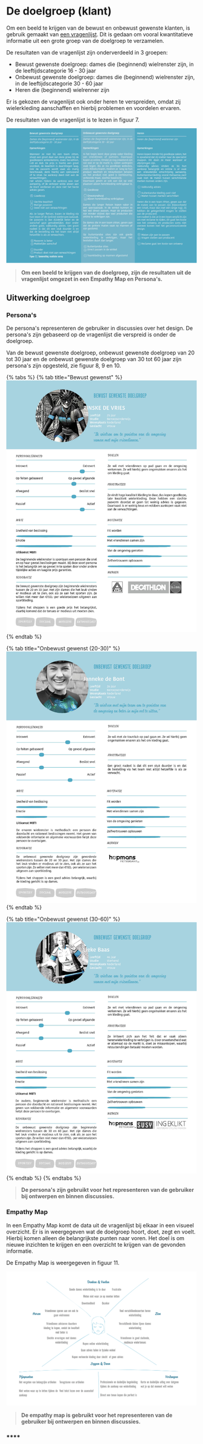 # De doelgroep \(klant\)

Om een beeld te krijgen van de bewust en onbewust gewenste klanten, is gebruik gemaakt van [een vragenlijst](https://kpmelzakkers.gitbook.io/cyclismo-product-biografie/deelvraag-1/deelvraag-5-or-hoe-kan-de-site-voor-iedere-stakeholder-gebruiksvriendelijk-zijn/subvraag-1-or-wie-zijn-de-stakeholders-en-wat-zijn-hun-wensen/vragenlijst). Dit is gedaan om vooral kwantitatieve informatie uit een grote groep van de doelgroep te verzamelen.

De resultaten van de vragenlijst zijn onderverdeeld in 3 groepen:

* Bewust gewenste doelgroep: dames die \(beginnend\) wielrenster zijn, in de leeftijdscategorie 16 - 30 jaar
* Onbewust gewenste doelgroep: dames die \(beginnend\) wielrenster zijn, in de leeftijdscategorie 30 - 60 jaar
* Heren die \(beginnend\) wielrenner zijn

Er is gekozen de vragenlijst ook onder heren te verspreiden, omdat zij wielerkleding aanschaffen en hierbij problemen en voordelen ervaren.

De resultaten van de vragenlijst is te lezen in figuur 7.

![Figuur 7 \| Resultaten vragenlijst](../.gitbook/assets/figuur4_vragenlijst.jpg)

> **Om een beeld te krijgen van de doelgroep, zijn de resultaten uit de vragenlijst omgezet in een Empathy Map en Persona's.**

## **Uitwerking doelgroep**

### Persona's

De persona's representeren de gebruiker in discussies over het design. De persona's zijn gebaseerd op de vragenlijst die verspreid is onder de doelgroep.

Van de bewust gewenste doelgroep, onbewust gewenste doelgroep van 20 tot 30 jaar en de onbewust gewenste doelgroep van 30 tot 60 jaar zijn persona's zijn opgesteld, zie figuur 8, 9 en 10.

{% tabs %}
{% tab title="Bewust gewenst" %}
![Figuur 8 \| Bewust gewenste doelgroep van 20 tot 30 jaar](../.gitbook/assets/figuur-5_persona1.jpg)
{% endtab %}

{% tab title="Onbewust gewenst \(20-30\)" %}
![Figuur 9 \| Onbewust gewenste doelgroep van20 tot 30 jaar](../.gitbook/assets/figuur7_persona3.jpg)
{% endtab %}

{% tab title="Onbewust gewenst \(30-60\)" %}
![Figuur 10 \| Onbewust gewenste doelgroep van 30 tot 60 jaar](../.gitbook/assets/figuur6_persona2.jpg)
{% endtab %}
{% endtabs %}

> **De persona's zijn gebruikt voor het representeren van de gebruiker bij ontwerpen en binnen discussies.**

### **Empathy Map**

In een Empathy Map komt de data uit de vragenlijst bij elkaar in een visueel overzicht. Er is in weergegeven wat de doelgroep hoort, doet, zegt en voelt. Hierbij komen alleen de belangrijkste punten naar voren. Het doel is om nieuwe inzichten te krijgen en een overzicht te krijgen van de gevonden informatie.

De Empathy Map is weergegeven in figuur 11.

![Figuur 11 \| Empathy Map](../.gitbook/assets/figuur8_empathymap%20%281%29.jpg)

> **De empathy map is gebruikt voor het representeren van de gebruiker bij ontwerpen en binnen discussies.**

### \*\*\*\*

